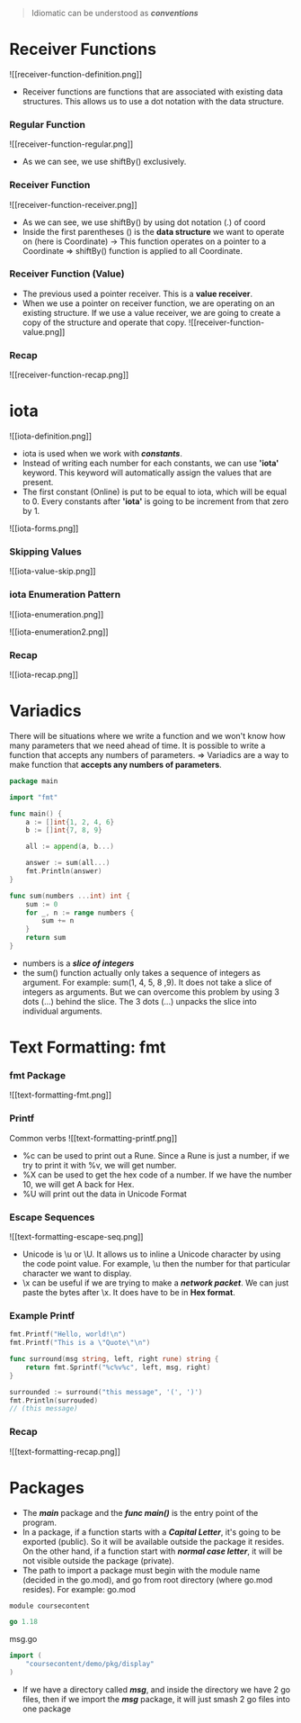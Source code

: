 > Idiomatic can be understood as ***conventions***
# Receiver Functions
![[receiver-function-definition.png]]
- Receiver functions are functions that are associated with existing data structures. This allows us to use a dot notation with the data structure.

### Regular Function
![[receiver-function-regular.png]]
- As we can see, we use shiftBy() exclusively.

### Receiver Function
![[receiver-function-receiver.png]]
- As we can see, we use shiftBy() by using dot notation (.) of coord
- Inside the first parentheses () is the **data structure** we want to operate on (here is Coordinate) -> This function operates on a pointer to a Coordinate  => shiftBy() function is applied to all Coordinate.

### Receiver Function (Value)
- The previous used a pointer receiver. This is a **value receiver**.
- When we use a pointer on receiver function, we are operating on an existing structure. If we use a value receiver, we are going to create a copy of the structure and operate that copy.
![[receiver-function-value.png]]

### Recap
![[receiver-function-recap.png]]

# iota
![[iota-definition.png]]
- iota is used when we work with ***constants***.
- Instead of writing each number for each constants, we can use **'iota'** keyword. This keyword will automatically assign the values that are present.
- The first constant (Online) is put to be equal to iota, which will be equal to 0. Every constants after **'iota'** is going to be increment from that zero by 1.

![[iota-forms.png]]

### Skipping Values
![[iota-value-skip.png]]

### iota Enumeration Pattern
![[iota-enumeration.png]]

![[iota-enumeration2.png]]
### Recap
![[iota-recap.png]]

# Variadics
There will be situations where we write a function and we won't know how many parameters that we need ahead of time. It is possible to write a function that accepts any numbers of parameters.
=> Variadics are a way to make function that **accepts any numbers of parameters**.

```go
package main

import "fmt"

func main() {
	a := []int{1, 2, 4, 6}
	b := []int{7, 8, 9}

	all := append(a, b...)

	answer := sum(all...)
	fmt.Println(answer)
}

func sum(numbers ...int) int {
	sum := 0
	for _, n := range numbers {
		sum += n
	}
	return sum
}
```
- numbers is a ***slice of integers***
- the sum() function actually only takes a sequence of integers as argument. For example: sum(1, 4, 5, 8 ,9). It does not take a slice of integers as arguments. But we can overcome this problem by using 3 dots (...) behind the slice. The 3 dots (...) unpacks the slice into individual arguments.

# Text Formatting: fmt
### fmt Package
![[text-formatting-fmt.png]]

### Printf
Common verbs
![[text-formatting-printf.png]]
- %c can be used to print out a Rune. Since a Rune is just a number, if we try to print it with %v, we will get number.
- %X can be used to get the hex code of a number. If we have the number 10, we will get A back for Hex. 
- %U will print out the data in Unicode Format

### Escape Sequences
![[text-formatting-escape-seq.png]]
- Unicode is \u or \U. It allows us to inline a Unicode character by using the code point value. For example, \u then the number for that particular character we want to display.
- \x can be useful if we are trying to make a ***network packet***. We can just paste the bytes after \x. It does have to be in **Hex format**.
### Example Printf
```go
fmt.Printf("Hello, world!\n")
fmt.Printf("This is a \"Quote\"\n")
```

```go
func surround(msg string, left, right rune) string {
	return fmt.Sprintf("%c%v%c", left, msg, right)
}

surrounded := surround("this message", '(', ')')
fmt.Println(surrouded)
// (this message)
```

### Recap
![[text-formatting-recap.png]]

# Packages
- The ***main*** package and the ***func main()*** is the entry point of the program.
- In a package, if a function starts with a ***Capital Letter***, it's going to be exported (public). So it will be available outside the package it resides. On the other hand, if a function start with ***normal case letter***, it will be not visible outside the package (private). 
- The path to import a package must begin with the module name (decided in the go.mod), and go from root directory (where go.mod resides).
  For example:
go.mod
```go
module coursecontent

go 1.18
```

msg.go
```go
import (
	"coursecontent/demo/pkg/display"
)
```
- If we have a directory called ***msg***, and inside the directory we have 2 go files, then if we import the ***msg*** package, it will just smash 2 go files into one package
